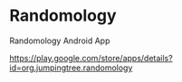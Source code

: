 # Randomology
Randomology Android App

https://play.google.com/store/apps/details?id=org.jumpingtree.randomology
